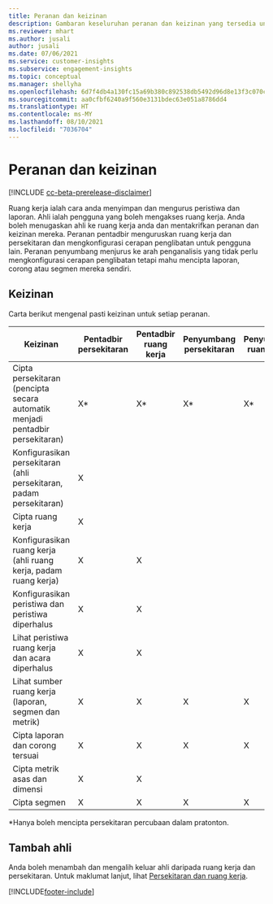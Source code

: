 ```yaml
---
title: Peranan dan keizinan
description: Gambaran keseluruhan peranan dan keizinan yang tersedia untuk ahli ruang kerja.
ms.reviewer: mhart
ms.author: jusali
author: jusali
ms.date: 07/06/2021
ms.service: customer-insights
ms.subservice: engagement-insights
ms.topic: conceptual
ms.manager: shellyha
ms.openlocfilehash: 6d7f4db4a130fc15a69b380c892538db5492d96d8e13f3c070c6a6b9bd098371
ms.sourcegitcommit: aa0cfbf6240a9f560e3131bdec63e051a8786dd4
ms.translationtype: HT
ms.contentlocale: ms-MY
ms.lasthandoff: 08/10/2021
ms.locfileid: "7036704"
---
```

# <a name="roles-and-permissions"></a>Peranan dan keizinan

[!INCLUDE [cc-beta-prerelease-disclaimer](includes/cc-beta-prerelease-disclaimer.md)]

Ruang kerja ialah cara anda menyimpan dan mengurus peristiwa dan laporan. Ahli ialah pengguna yang boleh mengakses ruang kerja. Anda boleh menugaskan ahli ke ruang kerja anda dan mentakrifkan peranan dan keizinan mereka. Peranan pentadbir menguruskan ruang kerja dan persekitaran dan mengkonfigurasi cerapan penglibatan untuk pengguna lain. Peranan penyumbang menjurus ke arah penganalisis yang tidak perlu mengkonfigurasi cerapan penglibatan tetapi mahu mencipta laporan, corong atau segmen mereka sendiri.

## <a name="permissions"></a>Keizinan
  
Carta berikut mengenal pasti keizinan untuk setiap peranan. 

| Keizinan | Pentadbir persekitaran | Pentadbir ruang kerja | Penyumbang persekitaran | Penyumbang ruang kerja | 
|--|--|--|--|--|
| Cipta persekitaran (pencipta secara automatik menjadi pentadbir persekitaran) | X* | X* | X* | X* |  
| Konfigurasikan persekitaran (ahli persekitaran, padam persekitaran) | X |  |  |  |  
| Cipta ruang kerja | X |  |  |  |  
| Konfigurasikan ruang kerja (ahli ruang kerja, padam ruang kerja) | X | X |  |  |  
| Konfigurasikan peristiwa dan peristiwa diperhalus | X | X | |  |  
| Lihat peristiwa ruang kerja dan acara diperhalus | X | X | |  |  
| Lihat sumber ruang kerja (laporan, segmen dan metrik)| X | X | X | X |  
| Cipta laporan dan corong tersuai | X | X | X | X |  
| Cipta metrik asas dan dimensi| X | X |  |  |  
| Cipta segmen| X | X | X | X |  

*Hanya boleh mencipta persekitaran percubaan dalam pratonton. 

## <a name="add-members"></a>Tambah ahli

Anda boleh menambah dan mengalih keluar ahli daripada ruang kerja dan persekitaran. Untuk maklumat lanjut, lihat [Persekitaran dan ruang kerja](manage-environments-workspaces.md).


[!INCLUDE[footer-include](../includes/footer-banner.md)]

